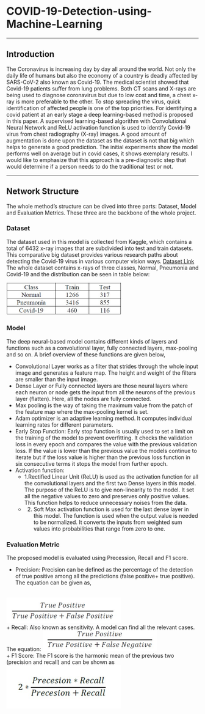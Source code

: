 # COVID-19-Detection-using-Machine-Learning

---

## Introduction

The Coronavirus is increasing day by day all around the world. Not only the daily life of humans but also the economy of a country is deadly affected by SARS-CoV-2 also known as Covid-19. The medical scientist showed that Covid-19 patients suffer from lung problems. Both CT scans and X-rays are being used to diagnose coronavirus but due to low cost and time, a chest x-ray is more preferable to the other. To stop spreading the virus, quick identification of affected people is one of the top priorities. For identifying a covid patient at an early stage a deep learning-based method is proposed in this paper. A supervised learning-based algorithm with Convolutional Neural Network and ReLU activation function is used to identify Covid-19 virus from chest radiography (X-ray) images. A good amount of augmentation is done upon the dataset as the dataset is not that big which helps to generate a good prediction. The initial experiments show the model performs well on average but in covid cases, it shows exemplary results. I would like to emphasize that this approach is a pre-diagnostic step that would determine if a person needs to do the traditional test or not.

---

## Network Structure

The whole method’s structure can be dived into three parts: Dataset, Model and Evaluation Metrics. These three are the backbone of the whole project.

### Dataset
The dataset used in this model is collected from Kaggle, which contains a total of 6432 x-ray images that are subdivided into test and train datasets. This comparative big dataset provides various research paths about detecting the Covid-19 virus in various computer vision ways.
[Dataset Link](https://www.kaggle.com/prashant268/chest-xray-covid19-pneumonia)
</br>
The whole dataset contains x-rays of three classes, Normal, Pneumonia and Covid-19 and the distribution can be seen in table below:

  <img
  src="/images/data_table.jpg"
  alt="Alt text"
  title="Optional title"
  style="display: inline-block; align: center; margin: 10x auto; width: 300px">

### Model
The deep neural-based model contains different kinds of layers and functions such as a convolutional layer, fully connected layers, max-pooling and so on. A brief overview of these functions are given below, 
+ Convolutional Layer works as a filter that strides through the whole input image and generates a feature map. The height and weight of the filters are smaller than the input image.
+ Dense Layer or Fully connected layers are those neural layers where each neuron or node gets the input from all the neurons of the previous layer (flatten). Here, all the nodes are fully connected.
+ Max pooling is the way of taking the maximum value from the patch of the feature map where the max-pooling kernel is set.
+ Adam optimizer is an adaptive learning method. It computes individual learning rates for different parameters.
+ Early Stop Function: Early stop function is usually used to set a limit on the training of the model to prevent overfitting. It checks the validation loss in every epoch and compares the value with the previous validation loss. If the value is lower than the previous value the models continue to iterate but if the loss value is higher than the previous loss function in six consecutive terms it stops the model from further epoch.
+ Activation function:
  + 1.Rectified Linear Unit (ReLU) is used as the activation function for all the convolutional layers and the first two Dense layers in this model.
The purpose of the ReLU is to give non-linearity to the model. It set all the negative values to zero and preserves only positive values. This function helps to reduce unnecessary noises from the data. 
  + 2. Soft Max activation function is used for the last dense layer in this model. The function is used when the output value is needed to be normalized. It converts the inputs from weighted sum values into probabilities that range from zero to one.

### Evaluation Metric
The proposed model is evaluated using Precession, Recall and F1 score.
+ Precision: Precision can be defined as the percentage of the detection of true positive among all the predictions (false positive+ true positive). The equation can be given as,
</br>
<img
  src="/images/precision.jpg"
  alt="Alt text"
  title="Optional title"
  style="display: inline-block; align: center; margin: 10x auto; width: 300px"> 
 </br> 
+ Recall: Also known as sensitivity. A model can find all the relevant cases. The equation:
<img
  src="/images/recall.jpg"
  alt="Alt text"
  title="Optional title"
  style="display: inline-block; align: center; margin: 10x auto; width: 300px"> 
 </br>
 + F1 Score: The F1 score is the harmonic mean of the previous two (precision and recall) and can be shown as
 <img
  src="/images/f1score.jpg"
  alt="Alt text"
  title="Optional title"
  style="display: inline-block; align: center; margin: 10x auto; width: 300px"> 

